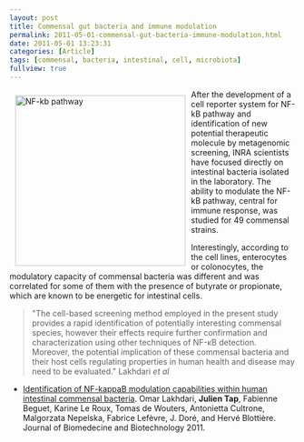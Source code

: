 ```yaml
---
layout: post
title: Commensal gut bacteria and immune modulation 
permalink: 2011-05-01-commensal-gut-bacteria-immune-modulation.html
date: 2011-05-01 13:23:31
categories: [Article]
tags: [commensal, bacteria, intestinal, cell, microbiota]
fullview: true
---
```





<img src="http://upload.wikimedia.org/wikipedia/commons/thumb/6/63/NF-%CE%BAB.svg/500px-NF-%CE%BAB.svg.png" alt="NF-kb pathway" style="float: left; border: 10px solid white; width: 300px;"/>
After the development of a cell reporter system for NF-kB pathway and identification of new potential therapeutic molecule by metagenomic screening, INRA scientists have focused directly on intestinal bacteria isolated in the laboratory. The ability to modulate the NF-kB pathway, central for immune response, was studied for 49 commensal strains. 

Interestingly, according to the cell lines, enterocytes or colonocytes, the modulatory capacity of commensal bacteria was different and was correlated for some of them with the presence of butyrate or propionate, which are known to be energetic for intestinal cells.

> "The cell-based screening method employed in the present study provides a rapid identification of potentially interesting commensal species, however their effects require further confirmation and characterization using other techniques of NF-κB detection. Moreover, the potential implication of these commensal bacteria and their host cells regulating properties in human health and disease may need to be evaluated." Lakhdari _et al_

* [Identification of NF-kappaB modulation capabilities within human intestinal commensal bacteria](www.hindawi.com/journals/bmri/2011/282356/). Omar Lakhdari, **Julien Tap**, Fabienne Beguet, Karine Le Roux, Tomas de Wouters, Antonietta Cultrone, Malgorzata Nepelska, Fabrice Lefèvre, J. Doré, and Hervé Blottière. Journal of Biomedecine and Biotechnology 2011.